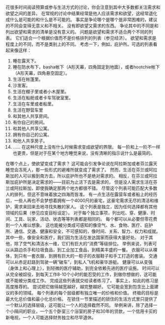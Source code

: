 花很多时间阅读预算或参与生活方式的讨论，你会注意到其中大多数都关注需求和欲望之间的差异。
在常规的讨论中结果经常是他人应该需求和欲望，这经常退化成什么是可能的和什么是不可能的。
事实是争论哪个是哪个是非常困难的，建议的不同会变得无意义和不相关。
没有即欲望又需求的东西。
争论其中的不同是和列出欲望和需求的清单是没有意义的。
问题是欲望和需求不适合两个不同的列表。
它们适合一个根据价值而不是价格排列的列表（参见经济）。
欲望和需求是程度上的不同，而不是类别上的不同。
考虑一下，例如，庇护所。可选的列表看起来像这样： 
1. 睡在露天下。 
2. 睡在防水布下，basha帐下（A形天幕，四角固定到地面），或者hootchie帐下（A形天幕，四角悬空固定）。 
3. 生活在帐篷里。 
4. 沙发客。 
5. 生活在棚子里或者小木屋里。 
6. 生活在船舱或者卡车驾驶室里。 
7. 生活在车里或者船里。 
8. 生活在野营车里 
9. 和其他人共享房间。 
10. 有你自己的房间。 
11. 和其他人共享公寓。 
12. 拥有你自己的公寓。 
13. 和他人共享房子。 
14. …… 
在这种尺度上没有什么时候需求变成欲望的界限。
每一阶和上一阶不一样也更贵，但是对于在某个地方睡觉来说，没有清晰的指示说什么是最简的。

在哪个点上，使欲望变成了需求？ 
这可能会引发争论说在阿拉斯加或者芬兰露天睡觉会冻死人，那一些形式的避难所就变成了需求了。
然而，生活在芬兰或阿拉斯加的人可以搬到南方去，所以庇护所也不是绝对需求的。 
相反，在芬兰或阿拉斯加庇护所是决定需求的——目前为止活下去是需求的， 
但是没人需求生活在芬兰或阿拉斯加，即使我确定那两个地方都很不错。
尽管这个列表可能匹配大多数人的排列，但这不意味着放之四海而皆准。
有一点生活在露营车或者船上的经历后，一些人再也不会梦想着拥有一个4000尺的豪宅，这豪宅需求无尽的清洁和维护，需求来回来去地寻找失散的家人。
这个列表是独立，因为任何选择都有其他领域的后果（参见应变目标设定）。
对于每个独立事项，列出吃、穿、健康、时间、工具、玩家、活动、状态等等列表都是相同的。
每个都可以从必要但零花费到一个人难以想象。
这也能被分类成可感知的像空气、水、食物、医疗、庇护所、通信、交通、健康和安全，不可感知的，像时间、关系、智力、权力和成就。
其中一些，像安全和医疗，我们因为生活在发达国家而获得大量好处。
对于其他，除了空气和清洁水一维，它们有巨大的“消费”等级排位。
举例来说，列表可以从路边杀手和垃圾食品，到工业加工食品，到精美丰盛的一餐。
衣服可以从裸体，到只有一套衣服，到拥有巨大的一柜子的衣服鞋子和手工打造的套装。
交通可以从赤足赶路到驾驶一辆“破车”，到私人飞机和豪华游艇。
健康可以从变强（身体上和心理上），到轻微的医疗辅助，到完全依赖先进的医疗设施。
时间可以从完全被奴役，到每天工作8-10个小时的能忍受的工作，到做你想做的，这可能或不能被分类成工作。
完成这些列表就交给读者练习了。
事实上，如此的练习是高度推荐的。
尝试把它做得越宽越好，越完整越好。
它可能会宽到包含比上面建议的多的领域。
每个列表的每个层级都有独立唯一的价格和价值。
终极的目标是最大化总价值和最小化总价格。
在锁住一节里描述的锁住的生活方式里只提供了一个默认的选择层级，这可能让一个人的选择截然不同。
举例来讲，除了选择一个小隔间的职业，一个五个卧室三个浴室的房子和30年的贷款，一个信用卡买的新电视，一个人可能选择财务独立和尽早退休。 